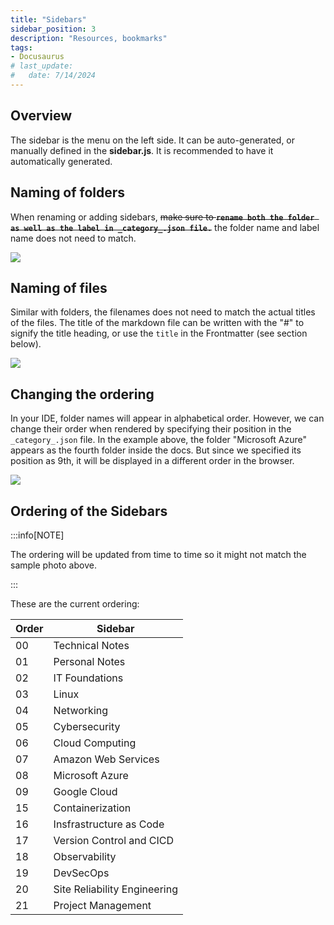 ```yaml
---
title: "Sidebars"
sidebar_position: 3
description: "Resources, bookmarks"
tags: 
- Docusaurus
# last_update:
#   date: 7/14/2024
---
```



## Overview 

The sidebar is the menu on the left side. It can be auto-generated, or manually defined in the **sidebar.js**. It is recommended to have it automatically generated.

## Naming of folders 

When renaming or adding sidebars, <s>make sure to **`rename both the folder as well as the label in _category_.json file.`**</s> the folder name and label name does not need to match. 

<!-- ![](/img/docs/notes-sidebars-edit-both.png) -->

![](/img/docs/sidebar-naming-foldersss.png)


## Naming of files 

Similar with folders, the filenames does not need to match the actual titles of the files. The title of the markdown file can be written with the "#" to signify the title heading, or use the `title` in the Frontmatter (see section below).

![](/img/docs/sidebar-naming-files.png)

## Changing the ordering

In your IDE, folder names will appear in alphabetical order. However, we can change their order when rendered by specifying their position in the `_category_.json` file. In the example above, the folder "Microsoft Azure" appears as the fourth folder inside the docs. But since we specified its position as 9th, it will be displayed in a different order in the browser.

![](/img/docs/notes-sidebars-ordering-corrected.png)

## Ordering of the Sidebars 

:::info[NOTE]

The ordering will be updated from time to time so it might not match the sample photo above.

:::

These are the current ordering:

Order   | Sidebar                       | 
--------|-------------------------------|
 00     | Technical Notes               | 
 01     | Personal Notes                | 
 02     | IT Foundations                | 
 03     | Linux                         | 
 04     | Networking                    | 
 05     | Cybersecurity                 | 
 06     | Cloud Computing               | 
 07     | Amazon Web Services           | 
 08     | Microsoft Azure               | 
 09     | Google Cloud                  | 
 15     | Containerization              | 
 16     | Insfrastructure as Code       | 
 17     | Version Control and CICD      | 
 18     | Observability                 | 
 19     | DevSecOps                     | 
 20     | Site Reliability Engineering  | 
 21     | Project Management            | 

